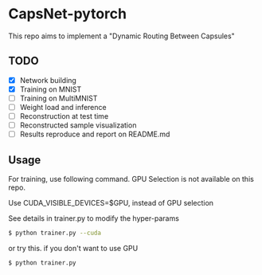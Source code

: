 # CapsNet-pytorch
This repo aims to implement a "Dynamic Routing Between Capsules"

## TODO

- [x] Network building
- [x] Training on MNIST
- [ ] Training on MultiMNIST
- [ ] Weight load and inference
- [ ] Reconstruction at test time
- [ ] Reconstructed sample visualization
- [ ] Results reproduce and report on README.md

## Usage

For training, use following command. GPU Selection is not available on this repo.

Use CUDA_VISIBLE_DEVICES=$GPU, instead of GPU selection

See details in trainer.py to modify the hyper-params

```bash
$ python trainer.py --cuda
```

or try this. if you don't want to use GPU

```bash
$ python trainer.py
```
